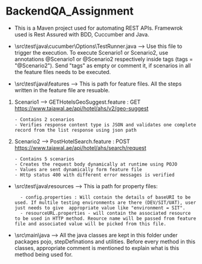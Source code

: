 # BackendQA_Assignment
- This is a Maven project used for automating REST APIs. Framewrok used is Rest Assured with BDD, Cuccumber and Java.

- \src\test\java\cucumber\Options\TestRunner.java --> Use this file to trigger the execution. To execute Scenario1 or Scenario2, use annotations @Scenario1 or @Scenario2 respectively inside tags (tags = "@Scenario2"). Send "tags" as empty or comment it, if scenarios in all the feature files needs to be executed.

- \src\test\java\features --> This is path for feature files. All the steps written in the feature file are resuable.
 1) Scenario1 --> GETHotelsGeoSuggest.feature : GET https://www.tajawal.ae/api/hotel/ahs/v2/geo-suggest
 
        - Contains 2 scenarios
        - Verifies response content type is JSON and validates one complete record from the list response using json path
                
 2) Scenario2 --> PostHotelSearch.feature : POST https://www.tajawal.ae/api/hotel/ahs/search/request
 
        - Contains 5 scenarios
        - Creates the request body dynamically at runtime using POJO
        - Values are sent dynamically form feature file
        - Http status 400 with different error messages is verified
                
- \src\test\java\resources --> This ia path  for property files:

        - config.properties : Will contain the details of baseURI to be used. If multile testing environments are there (DEV/SIT/UAT), user just needs to give  appropriate value like "environment = SIT".
        - resourceURL.properties - will contain the associated resource to be used in HTTP method. Reource name will be passed from feature file and associated value will be picked from this file.
                
- \src\main\java --> All the java classes are kept in this folder under packages pojo, stepDefinations and utilities. Before every method in this classes, appropriate comment is mentioned to explain what is this method being used for.
         

